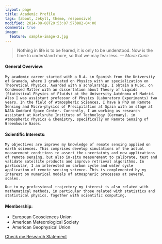 ```yaml
---
layout: page
title: Academic Profile
tags: [about, Jekyll, theme, responsive]
modified: 2014-08-08T20:53:07.573882-04:00
comments: true
image:
  feature: sample-image-2.jpg
---
```


> Nothing in life is to be feared, it is only to be understood. Now is the time to understand more, so that we may fear less. ― *Marie Curie*

#### General Overview:

    My academic career started with a B.A. in Spanish from the University of Granada, where I graduated on Physics with an specialization on Theoretical Physics. Awarded with a scholarship, I obtain a M.Sc. on Condensed Matter with an dissertation about Theory of Liquids (Statistical Physics of Fluids) at the University Autónoma of Madrid. Also I was assistant professor of Physics (Laboratory Experiments) two years. In the field of Atmospheric Sciences, I have a PhD on Remote Sensing and Micro-physics of Precipitation at Spain with an stage at NASA Goddard Space Center. Currently, I am working as research assistant at Karlsruhe Institute of Technology (Germany). in Atmospheric Physics & Chemistry, specifically on Remote Sensing of Greenhouse Gases.

#### Scientific Interests:

    My objectives are improve my knowledge of remote sensing applied on earth sciences. This comprises develop simulations of the actual measurement conditions to assert the uncertainty and new applications of remote sensing, but also in-situ measurement to calibrate, test and validate satellite products and improve retrieval algorithms. In particular, I am interested on carbon cycle and water cycle application of remote sensing science. This is complemented by my interest on numerical models of atmospheric processes at several scales.

    Due to my professional trajectory my interest is also related with mathematical methods, in particular those related with statistics and statistical physics. Together with scientific computing.

#### Membership:

* European Geosciences Union
* American Meteorological Society
* American Geophysical Union


<a markdown="0" href="{{ site.url }}/theme-setup" class="btn">Check my Research Statement</a>